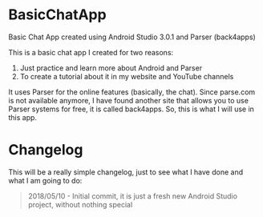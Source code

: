 # BasicChatApp
Basic Chat App created using Android Studio 3.0.1 and Parser (back4apps)

This is a basic chat app I created for two reasons:
1. Just practice and learn more about Android and Parser
2. To create a tutorial about it in my website and YouTube channels

It uses Parser for the online features (basically, the chat). Since parse.com is not available anymore, I have found another site that allows you to use Parser systems for free, it is called back4apps. So, this is what I will use in this app.

# Changelog
This will be a really simple changelog, just to see what I have done and what I am going to do:

> 2018/05/10 - Initial commit, it is just a fresh new Android Studio project, without nothing special
